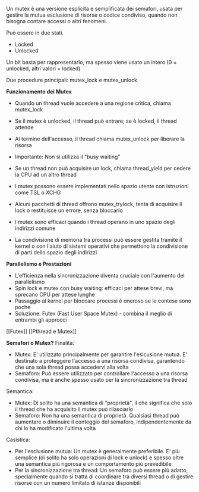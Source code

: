 Un mutex è una versione esplicita e semplificata dei semafori, usata per gestire la mutua esclusione di risorse o codice condiviso, quando non bisogna contare accessi o altri fenomeni.

Può essere in due stati.
- Locked
- Unlocked

Un bit basta per rappresentarlo, ma spesso viene usato un intero (0 = unlocked, altri valori = locked)

Due procedure principali: mutex_lock e mutex_unlock

**Funzionamento dei Mutex**
- Quando un thread vuole accedere a una regione critica, chiama mutex_lock
- Se il mutex è unlocked, il thread può entrare; se è locked, il thread attende
- Al termine dell'accesso, il thread chiama mutex_unlock per liberare la risorsa
- Importante: Non si utilizza il "busy waiting"
- Se un thread non può acquisire un lock, chiama thread_yield per cedere la CPU ad un altro thread

- I mutex possono essere implementati nello spazio utente con istruzioni come TSL o XCHG
- Alcuni pacchetti di thread offrono mutex_trylock, tenta di acquisire il lock o restituisce un errore, senza bloccarlo
- I mutex sono efficaci quando i thread operano in uno spazio degli indirizzi comune
- La condivisione di memoria tra processi può essere gestita tramite il kernel o con l'aiuto di sistemi operativi che permettono la condivisione di parti dello spazio degli indirizzi

**Parallelismo e Prestazioni**
- L'efficienza nella sincronizzazione diventa cruciale con l'aumento del parallelismo
- Spin lock e mutex con busy waiting: efficaci per attese brevi, ma sprecano CPU per attese lunghe
- Passaggio al kernel per bloccare processi è oneroso se le contese sono poche
- Soluzione: Futex (Fast User Space Mutex) - combina il meglio di entrambi gli approcci

[[Futex]]
[[Pthread e Mutex]]

**Semafori o Mutex?**
Finalità:
- Mutex: E' utilizzato principalmente per garantire l'eslcusione mutua. E' destinato a proteggere l'accesso a una risorsa condivisa, garantendo che una sola thread possa accedervi alla volta
- Semaforo: Può essere utilizzato per controllare l'accesso a una risorsa condivisa, ma è anche spesso usato per la sincronizzazione tra thread

Semantica:
- Mutex: Di solito ha una semantica di "proprietà", il che significa che solo il thread che ha acquisito il mutex può rilasciarlo
- Semaforo: Non ha una semantica di proprietà. Qualsiasi thread può aumentare o diminuire il conteggio del semaforo, indipendentemente da chi lo ha modificato l'ultima volta

Casistica:
- Per l'esclusione mutua: Un mutex è generalmente preferibile. E' più semplice (di solito ha solo operazioni di lock e unlock) e spesso oltre una semantica più rigorosa e un comportamento più prevedibile 
- Per la sincronizzazione tra thread: Un semaforo può essere più adatto, specialmente quando si tratta di coordinare tra diversi thread o di gestire risorse con un numero limitato di istanze disponibili


